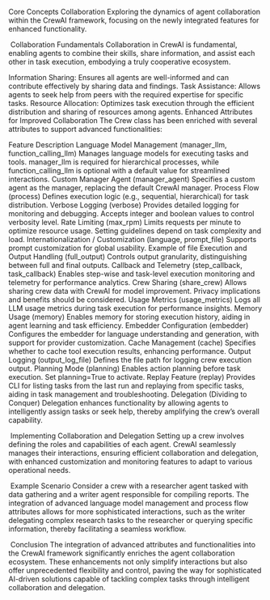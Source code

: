 Core Concepts
Collaboration
Exploring the dynamics of agent collaboration within the CrewAI framework, focusing on the newly integrated features for enhanced functionality.

​
Collaboration Fundamentals
Collaboration in CrewAI is fundamental, enabling agents to combine their skills, share information, and assist each other in task execution, embodying a truly cooperative ecosystem.

Information Sharing: Ensures all agents are well-informed and can contribute effectively by sharing data and findings.
Task Assistance: Allows agents to seek help from peers with the required expertise for specific tasks.
Resource Allocation: Optimizes task execution through the efficient distribution and sharing of resources among agents.
​
Enhanced Attributes for Improved Collaboration
The Crew class has been enriched with several attributes to support advanced functionalities:

Feature	Description
Language Model Management (manager_llm, function_calling_llm)	Manages language models for executing tasks and tools. manager_llm is required for hierarchical processes, while function_calling_llm is optional with a default value for streamlined interactions.
Custom Manager Agent (manager_agent)	Specifies a custom agent as the manager, replacing the default CrewAI manager.
Process Flow (process)	Defines execution logic (e.g., sequential, hierarchical) for task distribution.
Verbose Logging (verbose)	Provides detailed logging for monitoring and debugging. Accepts integer and boolean values to control verbosity level.
Rate Limiting (max_rpm)	Limits requests per minute to optimize resource usage. Setting guidelines depend on task complexity and load.
Internationalization / Customization (language, prompt_file)	Supports prompt customization for global usability. Example of file
Execution and Output Handling (full_output)	Controls output granularity, distinguishing between full and final outputs.
Callback and Telemetry (step_callback, task_callback)	Enables step-wise and task-level execution monitoring and telemetry for performance analytics.
Crew Sharing (share_crew)	Allows sharing crew data with CrewAI for model improvement. Privacy implications and benefits should be considered.
Usage Metrics (usage_metrics)	Logs all LLM usage metrics during task execution for performance insights.
Memory Usage (memory)	Enables memory for storing execution history, aiding in agent learning and task efficiency.
Embedder Configuration (embedder)	Configures the embedder for language understanding and generation, with support for provider customization.
Cache Management (cache)	Specifies whether to cache tool execution results, enhancing performance.
Output Logging (output_log_file)	Defines the file path for logging crew execution output.
Planning Mode (planning)	Enables action planning before task execution. Set planning=True to activate.
Replay Feature (replay)	Provides CLI for listing tasks from the last run and replaying from specific tasks, aiding in task management and troubleshooting.
​
Delegation (Dividing to Conquer)
Delegation enhances functionality by allowing agents to intelligently assign tasks or seek help, thereby amplifying the crew’s overall capability.

​
Implementing Collaboration and Delegation
Setting up a crew involves defining the roles and capabilities of each agent. CrewAI seamlessly manages their interactions, ensuring efficient collaboration and delegation, with enhanced customization and monitoring features to adapt to various operational needs.

​
Example Scenario
Consider a crew with a researcher agent tasked with data gathering and a writer agent responsible for compiling reports. The integration of advanced language model management and process flow attributes allows for more sophisticated interactions, such as the writer delegating complex research tasks to the researcher or querying specific information, thereby facilitating a seamless workflow.

​
Conclusion
The integration of advanced attributes and functionalities into the CrewAI framework significantly enriches the agent collaboration ecosystem. These enhancements not only simplify interactions but also offer unprecedented flexibility and control, paving the way for sophisticated AI-driven solutions capable of tackling complex tasks through intelligent collaboration and delegation.